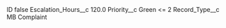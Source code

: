 <?xml version="1.0" encoding="UTF-8"?>
<CustomMetadata xmlns="http://soap.sforce.com/2006/04/metadata" xmlns:xsi="http://www.w3.org/2001/XMLSchema-instance" xmlns:xsd="http://www.w3.org/2001/XMLSchema">
    <label>ID</label>
    <protected>false</protected>
    <values>
        <field>Escalation_Hours__c</field>
        <value xsi:type="xsd:double">120.0</value>
    </values>
    <values>
        <field>Priority__c</field>
        <value xsi:type="xsd:string">Green &lt;= 2</value>
    </values>
    <values>
        <field>Record_Type__c</field>
        <value xsi:type="xsd:string">MB Complaint</value>
    </values>
</CustomMetadata>
